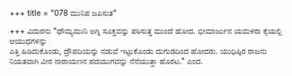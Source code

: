 +++
title = "078 ಮುನಿಪ ಜಪಿಸುತ"

+++
ವಿದುರನು "ಧೌಮ್ಯಮುನಿ ಅಗ್ನಿ ಸೂಕ್ತವನ್ನು ಪಠಿಸುತ್ತ ಮುಂದೆ ಹೋದ. ಭೀಮಾರ್ಜುನ ಯಮಳರು ಕೈಯಲ್ಲಿ ಆಯುಧಗಳನ್ನು   
ಎತ್ತಿ ಹಿಡಿದುಕೊಂಡು, ದ್ರೌಪದಿಯನ್ನು ನಡುವೆ ಇಟ್ಟುಕೊಂಡು ದುಗುಡದಿಂದ ಹೋದರು. ಯುಧಿಷ್ಠಿರ ರಾಜನು ನಿಯತವಾಗಿ ವೀರ ನಾರಾಯಣನ ಪದಯುಗವನ್ನು ನೆನೆಯುತ್ತಾ ಹೊರಟ." ಎಂದ.